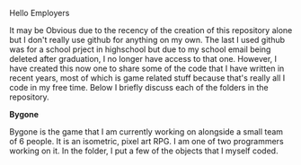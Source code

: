 Hello Employers

It may be Obvious due to the recency of the creation of this repository alone but I don't really use github for anything on my own. The last I used github was for a school prject in highschool but due to my school email being deleted after graduation, I no longer have access to that one. However, I have created this now one to share some of the code that I have written in recent years, most of which is game related stuff because that's really all I code in my free time. Below I briefly discuss each of the folders in the repository.

**Bygone**

Bygone is the game that I am currently working on alongside a small team of 6 people. It is an isometric, pixel art RPG. I am one of two programmers working on it. In the folder, I put a few of the objects that I myself coded. 
